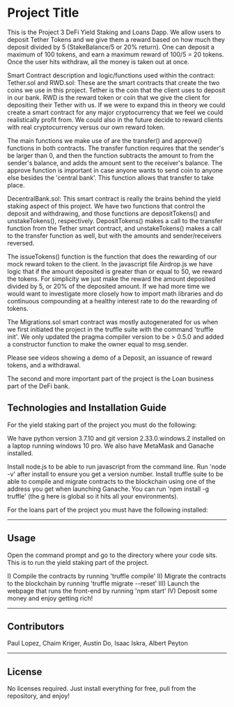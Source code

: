 # Project Title

This is the Project 3 DeFi Yield Staking and Loans Dapp.  We allow users to deposit Tether Tokens and we give them a reward
based on how much they deposit divided by 5 (StakeBalance/5 or 20% return).  One can deposit a maximum of 100 tokens, and earn a maximum reward of 100/5 = 20 tokens. Once the user hits withdraw, all the money is taken out at once.

Smart Contract description and logic/functions used within the contract:
Tether.sol and RWD.sol: These are the smart contracts that create the two coins we use in this project. Tether is the coin that the client uses to deposit in our bank.  RWD is the reward token or coin that we give the client for depositing their Tether with us.  If we were to expand this in theory we could create a smart contract for any major cryptocurrency that we feel we could realistically profit from.  We could also in the future decide to reward clients with real cryptocurrency versus our own reward token.

The main functions we make use of are the transfer() and approve() functions in both contracts.  The transfer function 
requires that the sender's be larger than 0, and then the function subtracts the amount to from the sender's balance, and adds the amount sent to the receiver's balance.  The approve function is important in case anyone wants to send coin to anyone else besides the 'central bank'. This function allows that transfer to take place.

DecentralBank.sol: This smart contract is really the brains behind the yield staking aspect of this project.  We have two 
functions that control the deposit and withdrawing, and those functions are depositTokens() and unstakeTokens(), respectively. DepositTokens() makes a call to the transfer function from the Tether smart contract, and unstakeTokens() makes a call to the transfer function as well, but with the amounts and sender/receivers reversed.

The issueTokens() function is the function that does the rewarding of our mock reward token to the client.  In the javascript file Airdrop.js we have logic that if the amount deposited is greater than or equal to 50, we reward the tokens. For simplicity we just make the reward the amount deposited divided by 5, or 20% of the deposited amount. If we had more time we would want to investigate more closely how to import math libraries and do continuous compounding at a healthy interest rate to do the rewarding of tokens.

The Migrations.sol smart contract was mostly autogenerated for us when we first initiated the project in the truffle suite with the command 'truffle init'.  We only updated the pragma compiler version to be > 0.5.0 and added a constructor function
to make the owner equal to msg.sender.

Please see videos showing a demo of a Deposit, an issuance of reward tokens, and a withdrawal.

The second and more important part of the project is the Loan business part of the DeFi bank.



## Technologies and Installation Guide

For the yield staking part of the project you must do the following:

We have python version 3.7.10 and git version 2.33.0.windows.2 installed on a laptop running windows 10 pro. We also have MetaMask and Ganache installed.

Install node.js to be able to run javascript from the command line. Run 'node -v' after install to ensure you get a version number. Install truffle suite to be able to compile and migrate contracts to the blockchain using one of the address you get when launching Ganache. You can run 'npm install -g truffle' (the g here is global so it hits all your environments).

For the loans part of the project you must have the following installed:
 
---

## Usage

Open the command prompt and go to the directory where your code sits.  This is to run the yield staking part of the project.

I) Compile the contracts by running 'truffle compile'
II) Migrate the contracts to the blockchain by running 'truffle migrate --reset'
III) Launch the webpage that runs the front-end by running 'npm start'
IV) Deposit some money and enjoy getting rich!


---

## Contributors
Paul Lopez, Chaim Kriger, Austin Do, Isaac Iskra, Albert Peyton


---

## License
No licenses required. Just install everything for free, pull from the repository, and enjoy!
